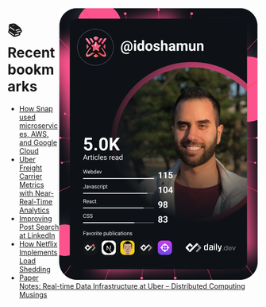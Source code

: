<a href="https://app.daily.dev/idoshamun"><img src="https://raw.githubusercontent.com/idoshamun/idoshamun/devcard/devcard.svg" align='right' width="400" alt="Ido Shamun's Dev Card"/></a>

# 📚 Recent bookmarks
<!-- BOOKMARKS:START -->
- [How Snap used microservices, AWS, and Google Cloud](https://app.daily.dev/posts/eHYA508VI?utm_source=rss&utm_medium=bookmarks&utm_campaign=28849d86070e4c099c877ab6837c61f0)
- [Uber Freight Carrier Metrics with Near-Real-Time Analytics](https://app.daily.dev/posts/P9xtVUC-D?utm_source=rss&utm_medium=bookmarks&utm_campaign=28849d86070e4c099c877ab6837c61f0)
- [Improving Post Search at LinkedIn](https://app.daily.dev/posts/KjQNSgCoz?utm_source=rss&utm_medium=bookmarks&utm_campaign=28849d86070e4c099c877ab6837c61f0)
- [How Netflix Implements Load Shedding](https://app.daily.dev/posts/EQUZlz2_p?utm_source=rss&utm_medium=bookmarks&utm_campaign=28849d86070e4c099c877ab6837c61f0)
- [Paper Notes: Real-time Data Infrastructure at Uber – Distributed Computing Musings](https://app.daily.dev/posts/X4Fi-qZv9?utm_source=rss&utm_medium=bookmarks&utm_campaign=28849d86070e4c099c877ab6837c61f0)
<!-- BOOKMARKS:END -->
